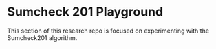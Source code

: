 # Sumcheck 201 Playground

This section of this research repo is focused on experimenting with the Sumcheck201 algorithm.